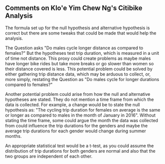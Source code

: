 ## Comments on Klo'e Yim Chew Ng's Citibike Analysis

The formula set up for the null hypothesis and alternative hypothesis is correct but there are some tweaks that 
could be made that would help the analysis.

The Question asks "Do males cycle longer distance as compared to females?" But the hypotheses test trip 
duration, which is measured in a unit of time not distance. This proxy could create problems as maybe males 
have longer bike rides but take more breaks or go slower than women so their distance covered is less.
This potential problem could be solved by either gathering trip distance data, which may be arduous to 
collect, or, more simply, restating the Question as "Do males cycle for longer durations compared to females?"

Another potential problem could arise from how the null and alternative hypotheses are stated. They do not
mention a time frame from which the data is collected. For example, a change would be to state the null 
hypothesis as: "The cycling trip duration for females on average is the same or longer as compared to males
in the month of January in 2016". Without stating the time frame, some could argue the month the data was 
collected from could influence the trip durations for the genders and maybe the average trip durations for
each gender would change during summer months.

An appropriate statistical test would be a t-test, as you could assume the distribution of trip durations for 
both genders are normal and also that the two groups are independent of each other.
